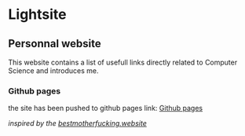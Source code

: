# Lightsite
## Personnal website

This website contains a list of usefull links directly related to Computer Science and introduces me.

### Github pages
the site has been pushed to github pages
link: [Github pages](https://arxaqapi.github.io/lightsite/ "Unreaden on github pages")


*inspired by the [bestmotherfucking.website](https://bestmotherfucking.website)*
